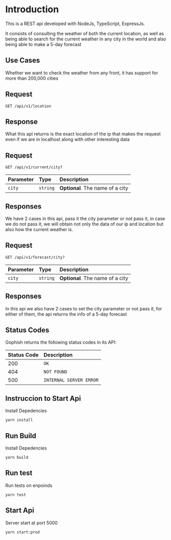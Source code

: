 
# Introduction

This is a REST api developed with NodeJs, TypeScript, ExpressJs.

It consists of consulting the weather of both the current location, as well as being able to search for the current weather in any city in the world and also being able to make a 5-day forecast

## Use Cases

Whether we want to check the weather from any front, it has support for more than 200,000 cities


## Request

```http
GET /api/v1/location
```

## Response

What this api returns is the exact location of the ip that makes the request even if we are in localhost along with other interesting data


## Request

```http
GET /api/v1/current/city?
```

| Parameter | Type | Description |
| :--- | :--- | :--- |
| `city` | `string` | **Optional**. The name of a city |

## Responses

We have 2 cases in this api, pass it the city parameter or not pass it, in case we do not pass it, we will obtain not only the data of our ip and location but also how the current weather is.


## Request

```http
GET /api/v1/forecast/city?
```

| Parameter | Type | Description |
| :--- | :--- | :--- |
| `city` | `string` | **Optional**. The name of a city |

## Responses

In this api we also have 2 cases to set the city parameter or not pass it, for either of them, the api returns the info of a 5-day forecast

## Status Codes

Gophish returns the following status codes in its API:

| Status Code | Description |
| :--- | :--- |
| 200 | `OK` |
| 404 | `NOT FOUND` |
| 500 | `INTERNAL SERVER ERROR` |

## Instruccion to Start Api

Install Depedencies

```node
yarn install
```

## Run Build

Install Depedencies

```node
yarn build
```

## Run test

Run tests on enpoinds

```node
yarn test
```

## Start Api

Server start at port 5000

```node
yarn start:prod
```